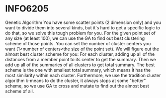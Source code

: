 # INFO6205
Genetic Algorithm
You have some scatter points (2 dimension only) and you want to divide them into several kinds, but it's hard to get a specific logic to do that, so we solve this tough problem for you. For the given point set of any size (at least 100), we can use the GA to find out best clustering scheme of those points. You can set the number of cluster centers you want (1<number of centers<the size of the point set). We will figure out the almost best cluster scheme for you: For each cluster, adding up all of the distances from a member point to its center to get the summary. Then we add up all of the summaries of all clusters to get total summary. The best scheme is the one with smallest total summary, which means it has the most similarity within each cluster.
Furthermore, we use the tradition cluster algorithm k-means to do the cluster, it always stops at some "better" scheme, so we use GA to cross and mutate to find out the almost best scheme of all. 
